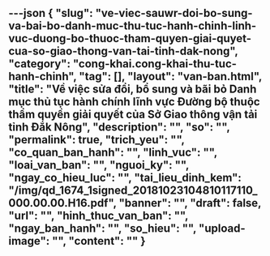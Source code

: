 ---json
{
    "slug": "ve-viec-sauwr-doi-bo-sung-va-bai-bo-danh-muc-thu-tuc-hanh-chinh-linh-vuc-duong-bo-thuoc-tham-quyen-giai-quyet-cua-so-giao-thong-van-tai-tinh-dak-nong",
    "category": "cong-khai.cong-khai-thu-tuc-hanh-chinh",
    "tag": [],
    "layout": "van-ban.html",
    "title": "Về việc sửa đổi, bổ sung và bãi bỏ Danh mục thủ tục hành chính lĩnh vực Đường bộ thuộc thẩm quyền giải quyết của Sở Giao thông vận tải tỉnh Đắk Nông",
    "description": "",
    "so": "",
    "permalink": true,
    "trich_yeu": "",
    "co_quan_ban_hanh": "",
    "linh_vuc": "",
    "loai_van_ban": "",
    "nguoi_ky": "",
    "ngay_co_hieu_luc": "",
    "tai_lieu_dinh_kem": "/img/qd_1674_1signed_20181023104810117110_000.00.00.H16.pdf",
    "banner": "",
    "draft": false,
    "url": "",
    "hinh_thuc_van_ban": "",
    "ngay_ban_hanh": "",
    "so_hieu": "",
    "upload-image": "",
    "__content__": ""
}
---
